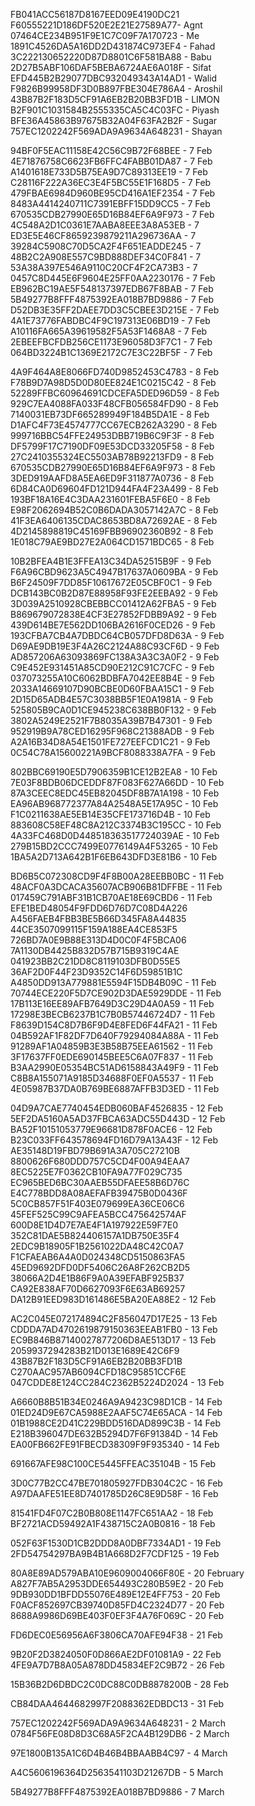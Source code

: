 FB041ACC56187D8167EED09E4190DC21 
F60555221D186DF520E2E21E27589A77- Agnt
07464CE234B951F9E1C7C09F7A170723 - Me
1891C4526DA5A16DD2D431874C973EF4 - Fahad
3C222130652220D87D8801C6F581BA88 - Babu
2D27B5ABF106DAF5BEBA6724AE6A018F - Sifat
EFD445B2B29077DBC932049343A14AD1 - Walid
F9826B99958DF3D0B897FBE304E786A4 - Aroshil
43B87B2F183D5CF91A6EB2B20BB3FD1B - LIMON
B2F901C1031584B2555335CA5C4C03FC - Piyash
BFE36A45863B97675B32A04F63FA2B2F - Sugar
757EC1202242F569ADA9A9634A648231 - Shayan


94BF0F5EAC11158E42C56C9B72F68BEE - 7 Feb
4E71876758C6623FB6FFC4FABB01DA87 - 7 Feb
A1401618E733D5B75EA9D7C89313EE19 - 7 Feb
C28116F222A36EC3E4F5BC55E1F168D5 - 7 Feb
479FBAE6984D960BE95CD416A1EF2354 - 7 Feb
8483A4414240711C7391EBFF15DD9CC5 - 7 Feb
670535CDB27990E65D16B84EF6A9F973 - 7 Feb
4C548A2D1C0361E7AABA8EEE3A8A53EB - 7
ED3E5E46CF8659239879211A296736AA - 7
39284C5908C70D5CA2F4F651EADDE245 - 7
48B2C2A908E557C9BD888DEF34C0F841 - 7
53A38A397E546A9110C20CF4F2CA73B3 - 7 
0457C8D445E6F9604E25FF0AA2230176 - 7 Feb
EB962BC19AE5F548137397EDB67F8BAB - 7 Feb
5B49277B8FFF4875392EA018B7BD9886 - 7 Feb
D52DB3E35FF2DAEE7DD3C5CBEE3D215E - 7 Feb
4A1E73776FABDBC4F9C197313E06BD19 - 7 Feb
A10116FA665A39619582F5A53F1468A8 - 7 Feb
2EBEEFBCFDB256CE1173E96058D3F7C1 - 7 Feb
064BD3224B1C1369E2172C7E3C22BF5F - 7 Feb

4A9F464A8E8066FD740D9852453C4783 - 8 Feb
F78B9D7A98D5D0D80EE824E1C0215C42 - 8 Feb
52289FFBC60964691CDCEFA5DED96D59 - 8 Feb
929C7EA4088FA033F48CFB056584FD90 - 8 Feb
7140031EB73DF665289949F184B5DA1E - 8 Feb
D1AFC4F73E4574777CC67ECB262A3290 - 8 Feb
999716BBC54FFE24953DBB719B6C9F3F - 8 Feb
DF5799F17C7190DF09E53DCD33205F58 - 8 Feb
27C2410355324EC5503AB78B92213FD9 - 8 Feb
670535CDB27990E65D16B84EF6A9F973 - 8 Feb
3DED919AAFD8A5EA6ED9F311877A0736 - 8 Feb
6D84CA0D69604FD121D944FA4F23A499 - 8 Feb
193BF18A16E4C3DAA231601FEBA5F6E0 - 8 Feb
E98F2062694B52C0B6DADA3057142A7C - 8 Feb
41F3EA6406135CDAC8653BD8A72692AE - 8 Feb
4D2145898819C45169FBB96902360B92 - 8 Feb
1E018C79AE9BD27E2A064CD1571BDC65 - 8 Feb

10B2BFEA4B1E3FFEA13C34DA52515B9F - 9 Feb
F6A96CBD9623A5C4947B17637A0609BA - 9 Feb
B6F24509F7DD85F10617672E05CBF0C1 - 9 Feb
DCB143BC0B2D87E88958F93FE2EEBA92 - 9 Feb
3D039A2510928CBEBBCC01412A62FBA5 - 9 Feb
B869679072838E4CF3E27852FDBB9A92 - 9 Feb
439D614BE7E562DD106BA2616F0CED26 - 9 Feb
193CFBA7CB4A7DBDC64CB057DFD8D63A - 9 Feb
D69AE9DB19E3F4A26C2124A88C93CF6D - 9 Feb
AD857206A63093869FC138A3A3C3A0F2 - 9 Feb
C9E452E931451A85CD90E212C91C7CFC - 9 Feb
037073255A10C6062BDBFA7042EE8B4E - 9 Feb
2033A14669107D90BCBE0D60FBAA15C1 - 9 Feb
2D15D65ADB4E57C3038BB5F1E0A1981A - 9 Feb
525805B9CA0D1CE945238C638BB0F132 - 9 Feb
3802A5249E2521F7B8035A39B7B47301 - 9 Feb
952919B9A78CED16295F968C21388ADB - 9 Feb
A2A16B34D8A54E1501FE727EEFCD1C21 - 9 Feb
0C54C78A15600221A9BCF8088338A7FA - 9 Feb

802BBC69190E5D7906359B1CE12B2EA8 - 10 Feb
7E03F8BDB06DCEDDF87F083F627A66DD - 10 Feb
87A3CEEC8EDC45EB82045DF8B7A1A198 - 10 Feb
EA96AB968772377A84A2548A5E17A95C - 10 Feb
F1C0211638AE5EB14E35CFE173716D4B - 10 Feb
883608C58EF48C8A212C3374B3C195CC - 10 Feb
4A33FC468D0D448518363517724039AE - 10 Feb
279B15BD2CCC7499E0776149A4F53265 - 10 Feb
1BA5A2D713A642B1F6EB643DFD3E81B6 - 10 Feb

BD6B5C072308CD9F4F8B00A28EEBB0BC - 11 Feb
48ACF0A3DCACA35607ACB906B81DFFBE - 11 Feb
017459C791ABF31B1CB70AE18E69CBD6 - 11 Feb
EFE1BED48054F9FDD6D76D7C08D4A226
A456FAEB4FBB3BE5B66D345FA8A44835
44CE3507099115F159A188EA4CE853F5
726BD7A0E9B88E313D4D0C0F4F5BCA06
7A1130DB4425B832D57B715B9319C4AE
041923BB2C21DD8C8119103DFB0D55E5
36AF2D0F44F23D9352C14F6D59851B1C
A4850DD913A779881E5594F15DB4B09C - 11 Feb
70744ECE220F5D7CE902D3DAE5929DDE - 11 Feb
17B113E16EE89AFB7649D3C29D4A0A59 - 11 Feb
17298E3BECB6237B1C7B0B57446724D7 - 11 Feb
F8639D154C8D7B6F9D4E8FED6F44FA21 - 11 Feb
04B592AF1F82DF7D640F79294084A88A - 11 Feb
91289AF1A04859B3E3B58B75EEA61562 - 11 Feb
3F17637FF0EDE690145BEE5C6A07F837 - 11 Feb
B3AA2990E05354BC51AD6158843A49F9 - 11 Feb
C8B8A155071A9185D34688F0EF0A5537 - 11 Feb
4E05987B37DA0B769BE6887AFFB3D3ED - 11 Feb

04D9A7CAE7740454EDB060BAF4526835 - 12 Feb
5EF2DA5160A5AD37FBCA63ADC55D443D - 12 Feb
BA52F10151053779E96681D878F0ACE6 - 12 Feb
B23C033FF643578694FD16D79A13A43F - 12 Feb
AE35148D19FBD79B691A3A705C27210B
8800626F680DDD757C5CD4F00A94EAA7
8EC5225E7F0362CB10FA9A77F029C735
EC965BED6BC30AAEB55DFAEE58B6D76C
E4C778BDD8A08AEFAFB39475B0D0436F
5C0CB857F51F403E079699EA36CE06C6
45FEF525C99C9AFEA5BCC475642574AF
600D8E1D4D7E7AE4F1A197922E59F7E0
352C81DAE5B824406157A1DB750E35F4
2EDC9B18905F1B2561022DA48C42C0A7
F1CFAEAB6A4A0D024348CD5150863FA5
45ED9692DFD0DF5406C26A8F262CB2D5
38066A2D4E1B86F9A0A39EFABF925B37
CA92E838AF70D6627093F6E63AB69257
DA12B91EED983D161486E5BA20EA88E2 - 12 Feb

AC2C045E072174894C2F856047D17E25 - 13 Feb
CDDDA7AD4702619879150363EEAB1FB0 - 13 Feb
EC9B846B87140027877206D8AE513D17 - 13 Feb
2059937294283B21D013E1689E42C6F9
43B87B2F183D5CF91A6EB2B20BB3FD1B
C270AAC957AB6094CFD18C95851CCF6E
047CDDE8E124CC284C2362B5224D2024 - 13 Feb

A6660B8B51B34E0246A9A9423C98D1CB - 14 Feb
01ED24D9E67CA5988E2AAF5C74E65ACA - 14 Feb
01B1988CE2D41C229BDD516DAD899C3B - 14 Feb
E218B396047DE632B5294D7F6F91384D - 14 Feb
EA00FB662FE91FBECD38309F9F935340 - 14 Feb

691667AFE98C100CE5445FFEAC35104B - 15 Feb

3D0C77B2CC47BE701805927FDB304C2C - 16 Feb
A97DAAFE51EE8D7401785D26C8E9D58F - 16 Feb

81541FD4F07C2B0B808E1147FC651AA2 - 18 Feb
BF2721ACD59492A1F438715C2A0B0816 - 18 Feb

052F63F1530D1CB2DDD8A0DBF7334AD1 - 19 Feb
2FD54754297BA9B4B1A668D2F7CDF125 - 19 Feb

80A8E89AD579ABA10E9609004066F80E - 20 February
A827F7AB5A2953DDE654493C280B59E2 - 20 Feb
9DB930DD1BFDD55076E489E12E4FF753 - 20 Feb
F0ACF852697CB39740D85FD4C2324D77 - 20 Feb
8688A9986D69BE403F0EF3F4A76F069C - 20 Feb

FD6DEC0E56956A6F3806CA70AFE94F38 - 21 Feb

9B20F2D3824050F0D866AE2DF01081A9 - 22 Feb
4FE9A7D7B8A05A878DD45834EF2C9B72 - 26 Feb

15B36B2D6DBDC2C0DC88C0DB8878200B - 28 Feb

CB84DAA4644682997F2088362EDBDC13 - 31 Feb

757EC1202242F569ADA9A9634A648231 - 2 March
0784F56FE08D8D3C68A5F2CA4B129DB6 - 2 March

97E1800B135A1C6D4B46B4BBAABB4C97 - 4 March

A4C5606196364D2563541103D21267DB - 5 March

5B49277B8FFF4875392EA018B7BD9886 - 7 March
